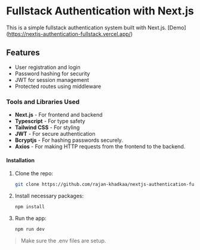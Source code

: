 # Fullstack Authentication with Next.js

This is a simple fullstack authentication system built with Next.js. [Demo] (https://nextjs-authentication-fullstack.vercel.app/)

## Features

- User registration and login
- Password hashing for security
- JWT for session management
- Protected routes using middleware

### Tools and Libraries Used

- **Next.js** - For frontend and backend
- **Typescript** - For type safety
- **Tailwind CSS** - For styling
- **JWT** - For secure authentication
- **Bcryptjs** - For hashing passwords securely.
- **Axios** - For making HTTP requests from the frontend to the backend.

#### Installation

1. Clone the repo:

   ```bash
   git clone https://github.com/rajan-khadkaa/nextjs-authentication-fullstack.git

   ```

2. Install necessary packages:

   ```bash
   npm install

   ```

3. Run the app:
   ```bash
   npm run dev
   ```

> Make sure the .env files are setup.
